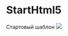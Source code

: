 # StartHtml5
Стартовый шаблон 
<img src="http://inetwmr.ru/wp-content/uploads/2016/12/html-5-css-3.jpg"></img>
